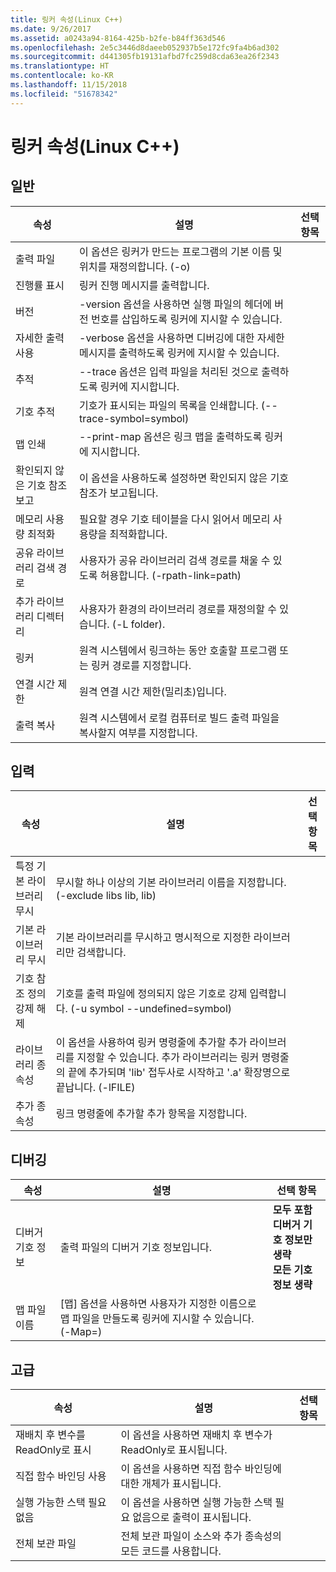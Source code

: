 ```yaml
---
title: 링커 속성(Linux C++)
ms.date: 9/26/2017
ms.assetid: a0243a94-8164-425b-b2fe-b84ff363d546
ms.openlocfilehash: 2e5c3446d8daeeb052937b5e172fc9fa4b6ad302
ms.sourcegitcommit: d441305fb19131afbd7fc259d8cda63ea26f2343
ms.translationtype: HT
ms.contentlocale: ko-KR
ms.lasthandoff: 11/15/2018
ms.locfileid: "51678342"
---
```

# <a name="linker-properties-linux-c"></a>링커 속성(Linux C++)

## <a name="general"></a>일반

속성 | 설명 | 선택 항목
--- | ---| ---
출력 파일 | 이 옵션은 링커가 만드는 프로그램의 기본 이름 및 위치를 재정의합니다. (-o)
진행률 표시 | 링커 진행 메시지를 출력합니다.
버전 | -version 옵션을 사용하면 실행 파일의 헤더에 버전 번호를 삽입하도록 링커에 지시할 수 있습니다.
자세한 출력 사용 | -verbose 옵션을 사용하면 디버깅에 대한 자세한 메시지를 출력하도록 링커에 지시할 수 있습니다.
추적 | --trace 옵션은 입력 파일을 처리된 것으로 출력하도록 링커에 지시합니다.
기호 추적 | 기호가 표시되는 파일의 목록을 인쇄합니다. (--trace-symbol=symbol)
맵 인쇄 | --print-map 옵션은 링크 맵을 출력하도록 링커에 지시합니다.
확인되지 않은 기호 참조 보고 | 이 옵션을 사용하도록 설정하면 확인되지 않은 기호 참조가 보고됩니다.
메모리 사용량 최적화 | 필요할 경우 기호 테이블을 다시 읽어서 메모리 사용량을 최적화합니다.
공유 라이브러리 검색 경로 | 사용자가 공유 라이브러리 검색 경로를 채울 수 있도록 허용합니다. (-rpath-link=path)
추가 라이브러리 디렉터리 | 사용자가 환경의 라이브러리 경로를 재정의할 수 있습니다. (-L folder).
링커 | 원격 시스템에서 링크하는 동안 호출할 프로그램 또는 링커 경로를 지정합니다.
연결 시간 제한 | 원격 연결 시간 제한(밀리초)입니다.
출력 복사 | 원격 시스템에서 로컬 컴퓨터로 빌드 출력 파일을 복사할지 여부를 지정합니다.

## <a name="input"></a>입력

속성 | 설명 | 선택 항목
--- | ---| ---
특정 기본 라이브러리 무시 | 무시할 하나 이상의 기본 라이브러리 이름을 지정합니다. (-exclude libs lib, lib)
기본 라이브러리 무시 | 기본 라이브러리를 무시하고 명시적으로 지정한 라이브러리만 검색합니다.
기호 참조 정의 강제 해제 | 기호를 출력 파일에 정의되지 않은 기호로 강제 입력합니다. (-u symbol --undefined=symbol)
라이브러리 종속성 | 이 옵션을 사용하여 링커 명령줄에 추가할 추가 라이브러리를 지정할 수 있습니다. 추가 라이브러리는 링커 명령줄의 끝에 추가되며 'lib' 접두사로 시작하고 '.a' 확장명으로 끝납니다.  (-lFILE)
추가 종속성 | 링크 명령줄에 추가할 추가 항목을 지정합니다.

## <a name="debugging"></a>디버깅

속성 | 설명 | 선택 항목
--- | ---| ---
디버거 기호 정보 | 출력 파일의 디버거 기호 정보입니다. | **모두 포함**<br>**디버거 기호 정보만 생략**<br>**모든 기호 정보 생략**<br>
맵 파일 이름 | [맵] 옵션을 사용하면 사용자가 지정한 이름으로 맵 파일을 만들도록 링커에 지시할 수 있습니다. (-Map=)

## <a name="advanced"></a>고급

속성 | 설명 | 선택 항목
--- | ---| ---
재배치 후 변수를 ReadOnly로 표시 | 이 옵션을 사용하면 재배치 후 변수가 ReadOnly로 표시됩니다.
직접 함수 바인딩 사용 | 이 옵션을 사용하면 직접 함수 바인딩에 대한 개체가 표시됩니다.
실행 가능한 스택 필요 없음 | 이 옵션을 사용하면 실행 가능한 스택 필요 없음으로 출력이 표시됩니다.
전체 보관 파일 | 전체 보관 파일이 소스와 추가 종속성의 모든 코드를 사용합니다.
